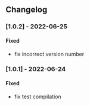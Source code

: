 ## Changelog

### [1.0.2] - 2022-06-25
#### Fixed
- fix incorrect version number

### [1.0.1] - 2022-06-24
#### Fixed
- fix test compilation